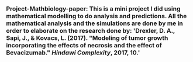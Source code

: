 ### Project-Mathbiology-paper: This is a mini project I did using mathematical modelling to do analysis and predictions. All the mathematical analysis and the simulations are done by me in order to elaborate on the research done by: 'Drexler, D. A., Sapi, J., & Kovacs, L. (2017). "Modeling of tumor growth incorporating the effects of necrosis and the effect of Bevacizumab." *Hindawi Complexity*, 2017, 10.' 
